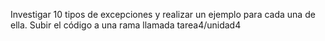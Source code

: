 Investigar 10 tipos de excepciones y realizar un ejemplo para cada una de ella.
Subir el código a una rama llamada tarea4/unidad4

